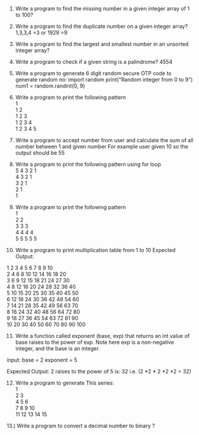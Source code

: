 1)	Write a program to find the missing number in a given integer array of 1 to 100?
2)	Write a program to find the duplicate number on a given integer array? 1,3,3,4 =3 or 1929 =9
3)	Write a program to find the largest and smallest number in an unsorted integer array? 
4)	Write a program to check if a given string is a palindrome? 4554 

5)	Write a program  to generate 6 digit random secure OTP 
code to generate random no: 
import random
print("Random integer from 0 to 9")
num1 = random.randint(0, 9)


6)	Write a program to print the following pattern<br>
1<br>
1 2<br>
1 2 3<br>
1 2 3 4<br>
1 2 3 4 5<br>

7)	Write a program  to accept number from user and calculate the sum of all number between 1 and given number
For example user given 10 so the output should be 55

8)	Write a program to print the following pattern using for loop <br>
5 4 3 2 1 <br>
4 3 2 1 <br>
3 2 1 <br>
2 1 <br>
1<br>

9)	Write a program to print the following pattern <br>
1 <br>
2 2 <br>
3 3 3 <br>
4 4 4 4 <br>
5 5 5 5 5<br>

10)	Write a program to print multiplication table from 1 to 10
Expected Output:<br>

1 2 3 4 5 6 7 8 9 10 		<br>
2 4 6 8 10 12 14 16 18 20 		<br>
3 6 9 12 15 18 21 24 27 30 		<br>
4 8 12 16 20 24 28 32 36 40 		<br>
5 10 15 20 25 30 35 40 45 50 		<br>
6 12 18 24 30 36 42 48 54 60 		<br>
7 14 21 28 35 42 49 56 63 70 		<br>
8 16 24 32 40 48 56 64 72 80 		<br>
9 18 27 36 45 54 63 72 81 90 		<br>
10 20 30 40 50 60 70 80 90 100 <br>



11)	Write a function called exponent (base, exp) that returns an int value of base raises to the power of exp.
Note here exp is a non-negative integer, and the base is an integer.

input:
base = 2
exponent = 5

Expected Output:
2 raises to the power of 5 is: 32 i.e. (2 *2 * 2 *2 *2 = 32)


12)	Write a program to generate This series: <br>
1<br>
2  3<br>
4  5  6<br>
7  8  9  10<br>
11  12  13  14  15<br>


13.) Write a program to convert a decimal number to binary ?